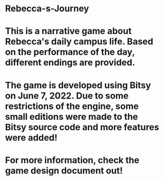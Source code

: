 # Rebecca-s-Journey
# This is a narrative game about Rebecca's daily campus life. Based on the performance of the day, different endings are provided.
# The game is developed using Bitsy on June 7, 2022. Due to some restrictions of the engine, some small editions were made to the Bitsy source code and more features were added!
# For more information, check the game design document out!
